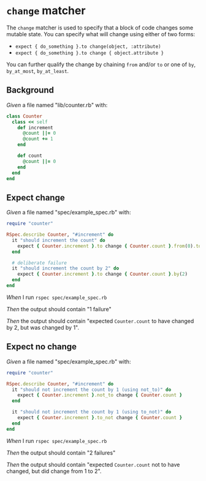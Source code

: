 # `change` matcher

The `change` matcher is used to specify that a block of code changes some mutable state.
  You can specify what will change using either of two forms:

  * `expect { do_something }.to change(object, :attribute)`
  * `expect { do_something }.to change { object.attribute }`

  You can further qualify the change by chaining `from` and/or `to` or one of `by`, `by_at_most`,
  `by_at_least`.

## Background

_Given_ a file named "lib/counter.rb" with:

```ruby
class Counter
  class << self
    def increment
      @count ||= 0
      @count += 1
    end

    def count
      @count ||= 0
    end
  end
end
```

## Expect change

_Given_ a file named "spec/example_spec.rb" with:

```ruby
require "counter"

RSpec.describe Counter, "#increment" do
  it "should increment the count" do
    expect { Counter.increment }.to change { Counter.count }.from(0).to(1)
  end

  # deliberate failure
  it "should increment the count by 2" do
    expect { Counter.increment }.to change { Counter.count }.by(2)
  end
end
```

_When_ I run `rspec spec/example_spec.rb`

_Then_ the output should contain "1 failure"

_Then_ the output should contain "expected `Counter.count` to have changed by 2, but was changed by 1".

## Expect no change

_Given_ a file named "spec/example_spec.rb" with:

```ruby
require "counter"

RSpec.describe Counter, "#increment" do
  it "should not increment the count by 1 (using not_to)" do
    expect { Counter.increment }.not_to change { Counter.count }
  end

  it "should not increment the count by 1 (using to_not)" do
    expect { Counter.increment }.to_not change { Counter.count }
  end
end
```

_When_ I run `rspec spec/example_spec.rb`

_Then_ the output should contain "2 failures"

_Then_ the output should contain "expected `Counter.count` not to have changed, but did change from 1 to 2".
